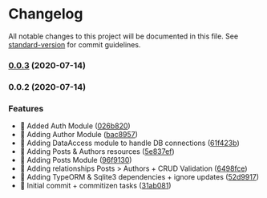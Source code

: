 # Changelog

All notable changes to this project will be documented in this file. See [standard-version](https://github.com/conventional-changelog/standard-version) for commit guidelines.

### [0.0.3](https://github.com/maxfontana90/ms-node-ch/compare/v0.0.2...v0.0.3) (2020-07-14)

### 0.0.2 (2020-07-14)


### Features

* 🎸 Added Auth Module ([026b820](https://github.com/maxfontana90/ms-node-ch/commit/026b820ebd3f5b849e651de1ef68bc2da753ebbc))
* 🎸 Adding Author Module ([bac8957](https://github.com/maxfontana90/ms-node-ch/commit/bac89573dcbb292becd43de3f16735911821918b))
* 🎸 Adding DataAccess module to handle DB connections ([61f423b](https://github.com/maxfontana90/ms-node-ch/commit/61f423b4bbf732dded0d1cb63435600e1635bd41))
* 🎸 Adding Posts & Authors resources ([5e837ef](https://github.com/maxfontana90/ms-node-ch/commit/5e837ef97b614d6b97e401daf0a00256a78f4896))
* 🎸 Adding Posts Module ([96f9130](https://github.com/maxfontana90/ms-node-ch/commit/96f9130b2f5403dd195376c79df795b197a8eba2))
* 🎸 Adding relationships Posts > Authors + CRUD Validation ([6498fce](https://github.com/maxfontana90/ms-node-ch/commit/6498fce60628739f62b3426353076c13a4fd5b15))
* 🎸 Adding TypeORM & Sqlite3 dependencies + ignore updates ([52d9917](https://github.com/maxfontana90/ms-node-ch/commit/52d9917951912a5906d3a3d38658de1079408dc8))
* 🎸 Initial commit + commitizen tasks ([31ab081](https://github.com/maxfontana90/ms-node-ch/commit/31ab08152a4cd6b87b7441e6b511e6be374ec9f6))
